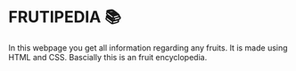 # FRUTIPEDIA 📚
In this webpage you get all information regarding any fruits. It is made using HTML and CSS.
Bascially this is an fruit encyclopedia.
